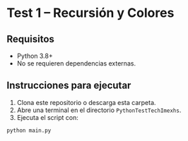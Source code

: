 # Test 1 – Recursión y Colores

## Requisitos

- Python 3.8+
- No se requieren dependencias externas.

## Instrucciones para ejecutar

1. Clona este repositorio o descarga esta carpeta.
2. Abre una terminal en el directorio `PythonTestTechImexhs`.
3. Ejecuta el script con:

```bash
python main.py